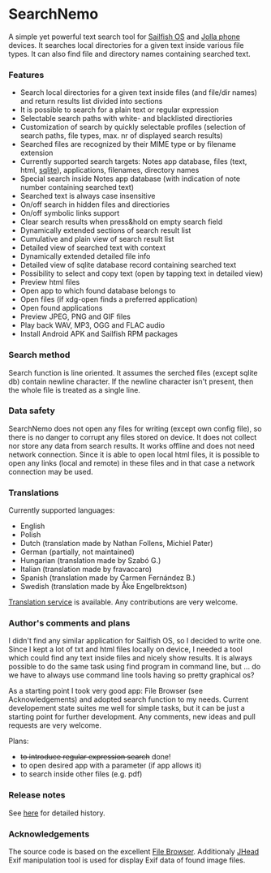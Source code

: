 # SearchNemo

A simple yet powerful text search tool for [Sailfish OS](https://sailfishos.org/) and [Jolla phone](http://jolla.com/) devices.
It searches local directories for a given text inside various file types.
It can also find file and directory names containing searched text.

### Features
 * Search local directories for a given text inside files (and file/dir names) and return results list divided into sections
 * It is possible to search for a plain text or regular expression
 * Selectable search paths with white- and blacklisted directiories
 * Customization of search by quickly selectable profiles (selection of search paths, file types, max. nr of displayed search results)
 * Searched files are recognized by their MIME type or by filename extension
 * Currently supported search targets: Notes app database, files (text, html, [sqlite](https://www.sqlite.org/)), applications, filenames, directory names
 * Special search inside Notes app database (with indication of note number containing searched text)
 * Searched text is always case insensitive
 * On/off search in hidden files and directiories
 * On/off symbolic links support
 * Clear search results when press&hold on empty search field
 * Dynamically extended sections of search result list
 * Cumulative and plain view of search result list
 * Detailed view of searched text with context
 * Dynamically extended detailed file info
 * Detailed view of sqlite database record containing searched text
 * Possibility to select and copy text (open by tapping text in detailed view)
 * Preview html files
 * Open app to which found database belongs to
 * Open files (if xdg-open finds a preferred application)
 * Open found applications
 * Preview JPEG, PNG and GIF files
 * Play back WAV, MP3, OGG and FLAC audio
 * Install Android APK and Sailfish RPM packages

### Search method
Search function is line oriented.
It assumes the serched files (except sqlite db) contain newline character. If the newline character isn't present, then the whole file is treated as a single line.

### Data safety
SearchNemo does not open any files for writing (except own config file), so there is no danger to corrupt any files stored on device.
It does not collect nor store any data from search results. It works offline and does not need network connection.
Since it is able to open local html files, it is possible to open any links (local and remote) in these files and in that case a network connection may be used.

### Translations
Currently supported languages:

 * English
 * Polish
 * Dutch (translation made by Nathan Follens, Michiel Pater)
 * German (partially, not maintained)
 * Hungarian (translation made by Szabó G.)
 * Italian (translation made by fravaccaro)
 * Spanish (translation made by Carmen Fernández B.) 
 * Swedish (translation made by Åke Engelbrektson)

[Translation service](https://www.transifex.com/sargoprojects/searchnemo/) is available. Any contributions are very welcome.

### Author's comments and plans
I didn't find any similar application for Sailfish OS, so I decided to write one.
Since I kept a lot of txt and html files locally on device, I needed a tool which could find any text inside files and nicely show results.
It is always possible to do the same task using find program in command line, but ... do we have to always use command line tools having so pretty graphical os?

As a starting point I took very good app: File Browser (see Acknowledgements) and adopted search function to my needs.
Current developement state suites me well for simple tasks, but it can be just a starting point for further development.
Any comments, new ideas and pull requests are very welcome.

Plans:

 * ~~to introduce regular expression search~~ done!
 * to open desired app with a parameter (if app allows it)
 * to search inside other files (e.g. pdf)

### Release notes
See [here](https://github.com/sargo-devel/harbour-searchnemo/blob/master/RELEASENOTES.md) for detailed history. 



### Acknowledgements
The source code is based on the excellent [File Browser](https://github.com/karip/harbour-file-browser).
Additionaly [JHead](http://www.sentex.net/~mwandel/jhead/) Exif manipulation tool is used for display Exif data of found image files. 
